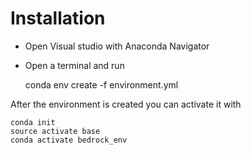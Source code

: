 # Installation

- Open Visual studio with Anaconda Navigator
- Open a terminal and run

    conda env create -f environment.yml

After the environment is created you can activate it with

    conda init
    source activate base
    conda activate bedrock_env
